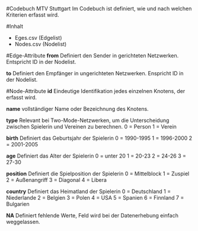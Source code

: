 #Codebuch MTV Stuttgart
Im Codebuch ist definiert, wie und nach welchen Kriterien erfasst wird.

#Inhalt
  + Eges.csv (Edgelist)
  + Nodes.csv (Nodelist)
  
#Edge-Attribute
**from**
Definiert den Sender in gerichteten Netzwerken. Entspricht ID in der Nodelist.

**to**
Definiert den Empfänger in ungerichteten Netzwerken. Enspricht ID in der Nodelist.

#Node-Attribute
**id**
Eindeutige Identifikation jedes einzelnen Knotens, der erfasst wird.

**name**
vollständiger Name oder Bezeichnung des Knotens.

**type**
Relevant bei Two-Mode-Netzwerken, um die Unterscheidung zwischen Spielerin und Vereinen zu berechnen.
0 = Person
1 = Verein

**birth**
Definiert das Geburtsjahr der Spielerin
0 = 1990-1995
1 = 1996-2000
2 = 2001-2005

**age**
Definiert das Alter der Spielerin
0 = unter 20
1 = 20-23
2 = 24-26
3 = 27-30

**position**
Definiert die Spielposition der Spielerin
0 = Mittelblock
1 = Zuspiel
2 = Außenangriff
3 = Diagonal
4 = Libera

**country**
Definiert das Heimatland der Spielerin 
0 = Deutschland
1 = Niederlande
2 = Belgien
3 = Polen
4 = USA
5 = Spanien
6 = Finnland
7 = Bulgarien

**NA**
Definiert fehlende Werte, Feld wird bei der Datenerhebung einfach weggelassen.

